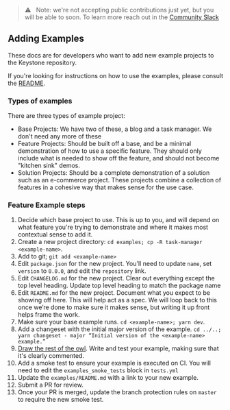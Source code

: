 > ⚠️   Note: we're not accepting public contributions just yet, but you will be able to soon. To learn more reach out in the [Community Slack](https://community.keystonejs.com/)

## Adding Examples

These docs are for developers who want to add new example projects to the Keystone repository.

If you're looking for instructions on how to use the examples, please consult the [README](./README.md).

### Types of examples

There are three types of example project:

- Base Projects: We have two of these, a blog and a task manager. We don't need any more of these
- Feature Projects: Should be built off a base, and be a minimal demonstration of how to use a specific feature.
  They should only include what is needed to show off the feature, and should not become "kitchen sink" demos.
- Solution Projects: Should be a complete demonstration of a solution such as an e-commerce project.
  These projects combine a collection of features in a cohesive way that makes sense for the use case.

### Feature Example steps

1. Decide which base project to use. This is up to you, and will depend on what feature you're trying to demonstrate and where it makes most contextual sense to add it.
2. Create a new project directory: `cd examples; cp -R task-manager <example-name>`.
3. Add to git; `git add <example-name>`
4. Edit `package.json` for the new project. You'll need to update `name`, set `version` to `0.0.0`, and edit the `repository` link.
5. Edit `CHANGELOG.md` for the new project. Clear out everything except the top level heading. Update top level heading to match the package name
6. Edit `README.md` for the new project. Document what you expect to be showing off here. This will help act as a spec. We will loop back to this once we’re done to make sure it makes sense, but writing it up front helps frame the work.
7. Make sure your base example runs. `cd <example-name>; yarn dev`.
8. Add a changeset with the initial major version of the example. `cd ../..; yarn changeset - major “Initial version of the <example-name> example.”`
9. [Draw the rest of the owl](https://knowyourmeme.com/memes/how-to-draw-an-owl). Write and test your example, making sure that it's clearly commented.
10. Add a smoke test to ensure your example is executed on CI. You will need to edit the `examples_smoke_tests` block in `tests.yml`
11. Update the `examples/README.md` with a link to your new example.
12. Submit a PR for review.
13. Once your PR is merged, update the branch protection rules on `master` to require the new smoke test.
